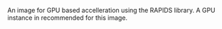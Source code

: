 An image for GPU based accelleration using the RAPIDS library. A GPU instance in recommended for this image.